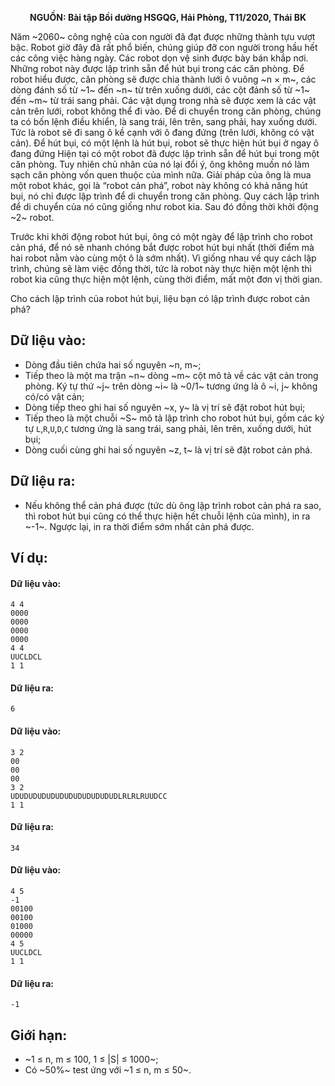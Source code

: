 **<center>NGUỒN: Bài tập Bồi dưỡng HSGQG, Hải Phòng, T11/2020, Thái BK</center>**

Năm ~2060~ công nghệ của con người đã đạt được những thành tựu vượt bậc. Robot giờ đây đã rất phổ biến, chúng giúp đỡ con người trong hầu hết các công việc hàng ngày. Các robot dọn vệ sinh được bày bán khắp nơi. Những robot này được lập trình sẵn để hút bụi trong các căn phòng. Để robot hiểu được, căn phòng sẽ được chia thành lưới ô vuông ~n × m~, các dòng đánh số từ ~1~ đến ~n~ từ trên xuống dưới, các cột đánh số từ ~1~ đến ~m~ từ trái sang phải. Các vật dụng trong nhà sẽ được xem là các vật cản trên lưới, robot không thể đi vào. Để di chuyển trong căn phòng, chúng ta có bốn lệnh điều khiển, là sang trái, lên trên, sang phải, hay xuống dưới. Tức là robot sẽ đi sang ô kề cạnh với ô đang đứng (trên lưới, không có vật cản). Để hút bụi, có một lệnh là hút bụi, robot sẽ thực hiện hút bụi ở ngay ô đang đứng Hiện tại có một robot đã được lập trình sẵn để hút bụi trong một căn phòng. Tuy nhiên chủ nhân của nó lại đổi ý, ông không muốn nó làm sạch căn phòng vốn quen thuộc của mình nữa. Giải pháp của ông là mua một robot khác, gọi là “robot cản phá”, robot này không có khả năng hút bụi, nó chỉ được lập trình để di chuyển trong căn phòng. Quy cách lập trình để di chuyển của nó cũng giống như robot kia. Sau đó đồng thời khởi động ~2~ robot.

Trước khi khởi động robot hút bụi, ông có một ngày để lập trình cho robot cản phá, để nó sẽ nhanh chóng bắt được robot hút bụi nhất (thời điểm mà hai robot nằm vào cùng một ô là sớm nhất). Vì giống nhau về quy cách lập trình, chúng sẽ làm việc đồng thời, tức là robot này thực hiện một lệnh thì robot kia cũng thực hiện một lệnh, cùng thời điểm, mất một đơn vị thời gian.

Cho cách lập trình của robot hút bụi, liệu bạn có lập trình được robot cản phá?

## Dữ liệu vào:
- Dòng đầu tiên chứa hai số nguyên ~n, m~;
- Tiếp theo là một ma trận ~n~ dòng ~m~ cột mô tả về các vật cản trong phòng. Ký tự thứ ~j~ trên dòng ~i~ là ~0/1~ tương ứng là ô ~i, j~ không có/có vật cản;
- Dòng tiếp theo ghi hai số nguyên ~x, y~ là vị trí sẽ đặt robot hút bụi;
- Tiếp theo là một chuỗi ~S~ mô tả lập trình cho robot hút bụi, gồm các ký tự `L`,`R`,`U`,`D`,`C` tương ứng là sang trái, sang phải, lên trên, xuống dưới, hút bụi;
- Dòng cuối cùng ghi hai số nguyên ~z, t~ là vị trí sẽ đặt robot cản phá.

## Dữ liệu ra:
- Nếu không thể cản phá được (tức dù ông lập trình robot cản phá ra sao, thì robot hút bụi cũng có thể thực hiện hết chuỗi lệnh của mình), in ra ~-1~. Ngược lại, in ra thời điểm sớm nhất cản phá được.

## Ví dụ:
#### Dữ liệu vào:
```
4 4
0000
0000
0000
0000
4 4
UUCLDCL
1 1
```

#### Dữ liệu ra:
```
6
```

#### Dữ liệu vào:
```
3 2
00
00
00
3 2
UDUDUDUDUDUDUDUDUDUDUDUDLRLRLRUUDCC
1 1
```

#### Dữ liệu ra:
```
34
```

#### Dữ liệu vào:
```
4 5
-1
00100
00100
01000
00000
4 5
UUCLDCL
1 1
```

#### Dữ liệu ra:
```
-1
```

## Giới hạn:
- ~1 ≤ n, m ≤ 100, 1 ≤ |S| ≤ 1000~;
- Có ~50\%~ test ứng với ~1 ≤ n, m ≤ 50~.